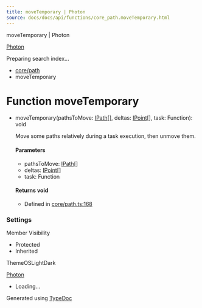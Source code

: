 ```yaml
---
title: moveTemporary | Photon
source: docs/docs/api/functions/core_path.moveTemporary.html
---
```


moveTemporary | Photon

[Photon](../index.md)




Preparing search index...

* [core/path](../modules/core_path.md)
* moveTemporary

# Function moveTemporary

* moveTemporary(pathsToMove: [IPath](../interfaces/core_schema.IPath.md)[], deltas: [IPoint](../interfaces/core_schema.IPoint.md)[], task: Function): void

  Move some paths relatively during a task execution, then unmove them.

  #### Parameters

  + pathsToMove: [IPath](../interfaces/core_schema.IPath.md)[]
  + deltas: [IPoint](../interfaces/core_schema.IPoint.md)[]
  + task: Function

  #### Returns void

  + Defined in [core/path.ts:168](https://github.com/mwhite454/photon/blob/main/packages/photon/src/core/path.ts#L168)

### Settings

Member Visibility

* Protected
* Inherited

ThemeOSLightDark

[Photon](../index.md)

* Loading...

Generated using [TypeDoc](https://typedoc.org/)
